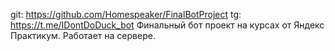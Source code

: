 git: https://github.com/Homespeaker/FinalBotProject
tg: https://t.me/IDontDoDuck_bot
Финальный бот проект на курсах от Яндекс Практикум.
Работает на сервере.
